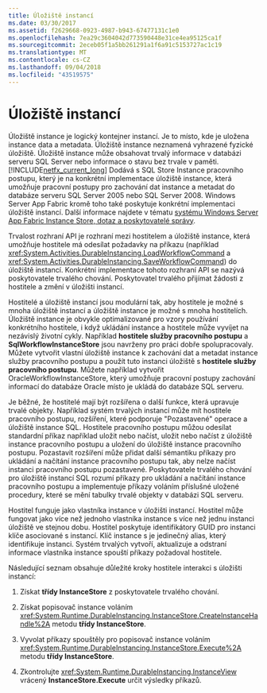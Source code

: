 ```yaml
---
title: Úložiště instancí
ms.date: 03/30/2017
ms.assetid: f2629668-0923-4987-b943-67477131c1e0
ms.openlocfilehash: 7ea29c3604042d773590448e31ce4ea95125ca1f
ms.sourcegitcommit: 2eceb05f1a5bb261291a1f6a91c5153727ac1c19
ms.translationtype: MT
ms.contentlocale: cs-CZ
ms.lasthandoff: 09/04/2018
ms.locfileid: "43519575"
---
```

# <a name="instance-stores"></a>Úložiště instancí
Úložiště instance je logický kontejner instancí. Je to místo, kde je uložena instance data a metadata. Úložiště instance neznamená vyhrazené fyzické úložiště. Úložiště instance může obsahovat trvalý informace v databázi serveru SQL Server nebo informace o stavu bez trvale v paměti. [!INCLUDE[netfx_current_long](../../../includes/netfx-current-long-md.md)] Dodává s SQL Store Instance pracovního postupu, který je na konkrétní implementace úložiště instance, která umožňuje pracovní postupy pro zachování dat instance a metadat do databáze serveru SQL Server 2005 nebo SQL Server 2008. Windows Server App Fabric kromě toho také poskytuje konkrétní implementaci úložiště instancí. Další informace najdete v tématu [systému Windows Server App Fabric Instance Store, dotaz a poskytovatelé správy](https://go.microsoft.com/fwlink/?LinkID=201201&clcid=0x409).  
  
 Trvalost rozhraní API je rozhraní mezi hostitelem a úložiště instance, která umožňuje hostitele má odesílat požadavky na příkazu (například <xref:System.Activities.DurableInstancing.LoadWorkflowCommand> a <xref:System.Activities.DurableInstancing.SaveWorkflowCommand>) do úložiště instancí. Konkrétní implementace tohoto rozhraní API se nazývá poskytovatele trvalého chování. Poskytovatel trvalého přijímat žádosti z hostitele a změní v úložišti instancí.  
  
 Hostitelé a úložiště instancí jsou modulární tak, aby hostitele je možné s mnoha úložiště instancí a úložiště instance je možné s mnoha hostitelích. Úložiště instance je obvykle optimalizované pro vzory používání konkrétního hostitele, i když ukládání instance a hostitele může vyvíjet na nezávislý životní cykly. Například **hostitele služby pracovního postupu** a **SqlWorkflowInstanceStore** jsou navrženy pro práci dobře spolupracovaly. Můžete vytvořit vlastní úložiště instance k zachování dat a metadat instance služby pracovního postupu a použít tuto instanci úložiště s **hostitele služby pracovního postupu**. Můžete například vytvořit OracleWorkflowInstanceStore, který umožňuje pracovní postupy zachování informací do databáze Oracle místo je ukládá do databáze SQL serveru.  
  
 Je běžné, že hostitelé mají být rozšířena o další funkce, která upravuje trvalé objekty. Například systém trvalých instancí může mít hostitele pracovního postupu, rozšíření, které podporuje "Pozastavené" operace a úložiště instance SQL.  Hostitele pracovního postupu můžou odesílat standardní příkaz například uložit nebo načíst, uložit nebo načíst z úložiště instance pracovního postupu a uložení do úložiště instance pracovního postupu. Pozastavit rozšíření může přidat další sémantiku příkazy pro ukládání a načítání instance pracovního postupu tak, aby nelze načíst instanci pracovního postupu pozastavené. Poskytovatele trvalého chování pro úložiště instancí SQL rozumí příkazy pro ukládání a načítání instance pracovního postupu a implementuje příkazy voláním příslušné uložené procedury, které se mění tabulky trvalé objekty v databázi SQL serveru.  
  
 Hostitel funguje jako vlastníka instance v úložišti instancí. Hostitel může fungovat jako více než jednoho vlastníka instance s více než jednu instanci úložiště ve stejnou dobu. Hostitel poskytuje identifikátory GUID pro instanci klíče asociované s instancí. Klíč instance s je jedinečný alias, který identifikuje instanci. Systém trvalých vytvoří, aktualizuje a odstraní informace vlastníka instance spouští příkazy požadoval hostitele.  
  
 Následující seznam obsahuje důležité kroky hostitele interakci s úložišti instancí:  
  
1.  Získat **třídy InstanceStore** z poskytovatele trvalého chování.  

2.  Získat popisovač instance voláním <xref:System.Runtime.DurableInstancing.InstanceStore.CreateInstanceHandle%2A> metodu **třídy InstanceStore**.  
  
3.  Vyvolat příkazy spouštěly pro popisovač instance voláním <xref:System.Runtime.DurableInstancing.InstanceStore.Execute%2A> metodu **třídy InstanceStore**.  
  
4.  Zkontrolujte <xref:System.Runtime.DurableInstancing.InstanceView> vrácený **InstanceStore.Execute** určit výsledky příkazů.
